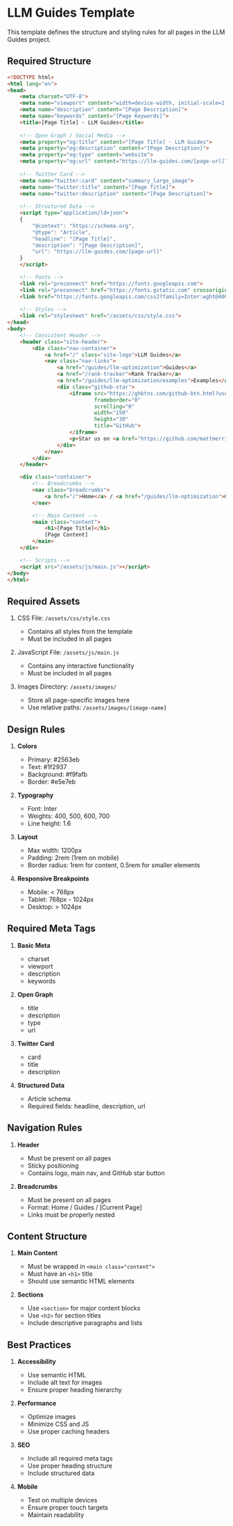 # LLM Guides Template

This template defines the structure and styling rules for all pages in the LLM Guides project.

## Required Structure

```html
<!DOCTYPE html>
<html lang="en">
<head>
    <meta charset="UTF-8">
    <meta name="viewport" content="width=device-width, initial-scale=1.0">
    <meta name="description" content="[Page Description]">
    <meta name="keywords" content="[Page Keywords]">
    <title>[Page Title] - LLM Guides</title>
    
    <!-- Open Graph / Social Media -->
    <meta property="og:title" content="[Page Title] - LLM Guides">
    <meta property="og:description" content="[Page Description]">
    <meta property="og:type" content="website">
    <meta property="og:url" content="https://llm-guides.com/[page-url]">
    
    <!-- Twitter Card -->
    <meta name="twitter:card" content="summary_large_image">
    <meta name="twitter:title" content="[Page Title]">
    <meta name="twitter:description" content="[Page Description]">
    
    <!-- Structured Data -->
    <script type="application/ld+json">
    {
        "@context": "https://schema.org",
        "@type": "Article",
        "headline": "[Page Title]",
        "description": "[Page Description]",
        "url": "https://llm-guides.com/[page-url]"
    }
    </script>

    <!-- Fonts -->
    <link rel="preconnect" href="https://fonts.googleapis.com">
    <link rel="preconnect" href="https://fonts.gstatic.com" crossorigin>
    <link href="https://fonts.googleapis.com/css2?family=Inter:wght@400;500;600;700&display=swap" rel="stylesheet">
    
    <!-- Styles -->
    <link rel="stylesheet" href="/assets/css/style.css">
</head>
<body>
    <!-- Consistent Header -->
    <header class="site-header">
        <div class="nav-container">
            <a href="/" class="site-logo">LLM Guides</a>
            <nav class="nav-links">
                <a href="/guides/llm-optimization">Guides</a>
                <a href="/rank-tracker">Rank Tracker</a>
                <a href="/guides/llm-optimization/examples">Examples</a>
                <div class="github-star">
                    <iframe src="https://ghbtns.com/github-btn.html?user=mattmerrick&repo=llmguides&type=star&count=true&size=large" 
                            frameborder="0" 
                            scrolling="0" 
                            width="150" 
                            height="30" 
                            title="GitHub">
                    </iframe>
                    <p>Star us on <a href="https://github.com/mattmerrick/llmguides" target="_blank">GitHub</a></p>
                </div>
            </nav>
        </div>
    </header>

    <div class="container">
        <!-- Breadcrumbs -->
        <nav class="breadcrumbs">
            <a href="/">Home</a> / <a href="/guides/llm-optimization">Guides</a> / [Current Page]
        </nav>

        <!-- Main Content -->
        <main class="content">
            <h1>[Page Title]</h1>
            [Page Content]
        </main>
    </div>

    <!-- Scripts -->
    <script src="/assets/js/main.js"></script>
</body>
</html>
```

## Required Assets

1. CSS File: `/assets/css/style.css`
   - Contains all styles from the template
   - Must be included in all pages

2. JavaScript File: `/assets/js/main.js`
   - Contains any interactive functionality
   - Must be included in all pages

3. Images Directory: `/assets/images/`
   - Store all page-specific images here
   - Use relative paths: `/assets/images/[image-name]`

## Design Rules

1. **Colors**
   - Primary: #2563eb
   - Text: #1f2937
   - Background: #f9fafb
   - Border: #e5e7eb

2. **Typography**
   - Font: Inter
   - Weights: 400, 500, 600, 700
   - Line height: 1.6

3. **Layout**
   - Max width: 1200px
   - Padding: 2rem (1rem on mobile)
   - Border radius: 1rem for content, 0.5rem for smaller elements

4. **Responsive Breakpoints**
   - Mobile: < 768px
   - Tablet: 768px - 1024px
   - Desktop: > 1024px

## Required Meta Tags

1. **Basic Meta**
   - charset
   - viewport
   - description
   - keywords

2. **Open Graph**
   - title
   - description
   - type
   - url

3. **Twitter Card**
   - card
   - title
   - description

4. **Structured Data**
   - Article schema
   - Required fields: headline, description, url

## Navigation Rules

1. **Header**
   - Must be present on all pages
   - Sticky positioning
   - Contains logo, main nav, and GitHub star button

2. **Breadcrumbs**
   - Must be present on all pages
   - Format: Home / Guides / [Current Page]
   - Links must be properly nested

## Content Structure

1. **Main Content**
   - Must be wrapped in `<main class="content">`
   - Must have an `<h1>` title
   - Should use semantic HTML elements

2. **Sections**
   - Use `<section>` for major content blocks
   - Use `<h2>` for section titles
   - Include descriptive paragraphs and lists

## Best Practices

1. **Accessibility**
   - Use semantic HTML
   - Include alt text for images
   - Ensure proper heading hierarchy

2. **Performance**
   - Optimize images
   - Minimize CSS and JS
   - Use proper caching headers

3. **SEO**
   - Include all required meta tags
   - Use proper heading structure
   - Include structured data

4. **Mobile**
   - Test on multiple devices
   - Ensure proper touch targets
   - Maintain readability 